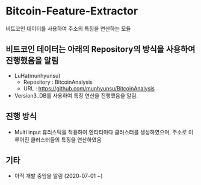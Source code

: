 # Bitcoin-Feature-Extractor
비트코인 데이터를 사용하여 주소의 특징을 연산하는 모듈

## 비트코인 데이터는 아래의 Repository의 방식을 사용하여 진행했음을 알림
- LuHa(munhyunsu)
  - Repository : BitcoinAnalysis
  - URL : https://github.com/munhyunsu/BitcoinAnalysis
- Version3_DB를 사용하여 특징 연산을 진행했음을 알림.
  
## 진행 방식
- Multi input 휴리스틱을 적용하여 엔티티마다 클러스터를 생성하였으며, 주소로 이루어진 클러스터들의 특징을 연산하였음
  
## 기타
- 아직 개발 중임을 알림 (2020-07-01 ~)
